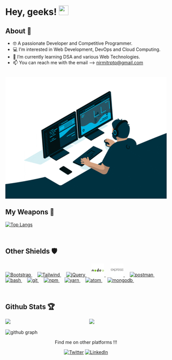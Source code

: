 # Hey, geeks! <img src="https://raw.githubusercontent.com/MartinHeinz/MartinHeinz/master/wave.gif" width="30px" height="30px">
## About 🤠

- 🤓 A passionate Developer and Competitive Programmer.
- 💻 I’m interested in Web Development, DevOps and Cloud Computing.
- 🌱 I’m currently learning DSA and various Web Technologies.
- 📫 You can reach me with the email --> nirmitrptp@gmail.com
    
<br>

<img align="center" width="600" src="mygif.gif">

## My Weapons 🌟

[![Top Langs](https://github-readme-stats.vercel.app/api/top-langs/?username=GeniusNirmit&theme=react)](https://github.com/GeniusNirmit/github-readme-stats)

<br>

## Other Shields 🛡

<p align="left">
    <a href="https://getbootstrap.com/" target="_blank" rel="noreferrer"> <img src="https://www.vectorlogo.zone/logos/getbootstrap/getbootstrap-icon.svg" alt="Bootstrap" width="40" height="40"/> </a> &nbsp; &nbsp;
    <a href="https://tailwindui.com/" target="_blank" rel="noreferrer"> <img src="https://www.vectorlogo.zone/logos/tailwindcss/tailwindcss-icon.svg" alt="Tailwind" width="40" height="40"/> </a> &nbsp; &nbsp;
    <a href="https://jquery.com/" target="_blank" rel="noreferrer"> <img src="https://www.vectorlogo.zone/logos/jquery/jquery-icon.svg" alt="jQuery" width="40" height="40"/> </a> &nbsp; &nbsp;
    <a href="https://nodejs.org" target="_blank" rel="noreferrer"> <img src="https://raw.githubusercontent.com/devicons/devicon/master/icons/nodejs/nodejs-original-wordmark.svg" alt="nodejs" width="40" height="40"/> </a> &nbsp; &nbsp;
    <a href="https://expressjs.com" target="_blank" rel="noreferrer"> <img src="https://raw.githubusercontent.com/devicons/devicon/master/icons/express/express-original-wordmark.svg" alt="express" width="40" height="40"/> </a> &nbsp; &nbsp;
    <a href="https://postman.com" target="_blank" rel="noreferrer"> <img src="https://www.vectorlogo.zone/logos/getpostman/getpostman-icon.svg" alt="postman" width="40" height="40"/> </a> &nbsp; &nbsp;
    <a href="https://www.gnu.org/software/bash/" target="_blank" rel="noreferrer"> <img src="https://www.vectorlogo.zone/logos/gnu_bash/gnu_bash-icon.svg" alt="bash" width="40" height="40"/> </a> &nbsp; &nbsp;
    <a href="https://git-scm.com/" target="_blank" rel="noreferrer"> <img src="https://www.vectorlogo.zone/logos/git-scm/git-scm-icon.svg" alt="git" width="40" height="40"/> </a> &nbsp; &nbsp;
    <a href="https://www.npmjs.com/" target="_blank" rel="noreferrer"> <img src="https://www.vectorlogo.zone/logos/npmjs/npmjs-icon.svg" alt="npm" width="40" height="40"/> </a> &nbsp; &nbsp;
    <a href="https://yarnpkg.com/" target="_blank" rel="noreferrer"> <img src="https://www.vectorlogo.zone/logos/yarnpkg/yarnpkg-icon.svg" alt="yarn" width="40" height="40"/> </a> &nbsp; &nbsp;
    <a href="https://atom.io/" target="_blank" rel="noreferrer"> <img src="https://www.vectorlogo.zone/logos/atom_io/atom_io-icon.svg" alt="atom" width="40" height="40"/> </a> &nbsp; &nbsp;
    <a href="https://www.mongodb.com/atlas/database/" target="_blank" rel="noreferrer"> <img src="https://www.vectorlogo.zone/logos/mongodb/mongodb-ar21.svg" alt="mongodb" width="40" height="40"/> </a> &nbsp; &nbsp;

</p>

<br>

 
## Github Stats 🏆

<img  src="https://github-readme-stats.vercel.app/api?username=GeniusNirmit&count_private=true&show_icons=true&theme=gotham" width="48%" align="right" >
<img  src="https://github-readme-streak-stats.herokuapp.com/?user=GeniusNirmit&theme=gotham" width="48%" >
<br>

![github graph](https://activity-graph.herokuapp.com/graph?username=GeniusNirmit&theme=gotham&area=true)
<br>

<p align="center">Find me on other platforms !!!</p>

<p align="center">
 
<a href="https://twitter.com/Genius_Nirmit" target="_blank">
<img src="https://img.shields.io/badge/-Twitter-%231DA1F2" alt="Twitter" /></a> 

<a href="https://www.linkedin.com/in/nirmit-pandya-b0a441232/" target="_blank">
<img src="https://img.shields.io/badge/-LinkedIn-%233781da" alt="LinkedIn"/></a>
</p>
